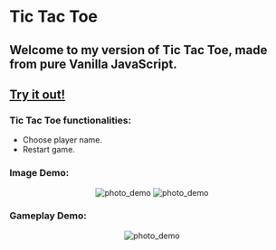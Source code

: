 # Tic Tac Toe

## Welcome to my version of Tic Tac Toe, made from pure Vanilla JavaScript.
## <a href="https://antoinnedo.github.io/TicTacToe-JS/">Try it out!</a>

### Tic Tac Toe functionalities:
- Choose player name.
- Restart game.

### Image Demo:
<p align="center">
  <img src="https://github.com/user-attachments/assets/77f7b5a9-291b-42e0-8e29-c14ea01c93c4" alt="photo_demo"></img> 
  <img src="https://github.com/user-attachments/assets/bba7f641-2176-4d69-b80f-973c451e0eea" alt="photo_demo"></img> 
</p>

### Gameplay Demo:

<p align="center">
  <img src="https://github.com/user-attachments/assets/867ad495-afde-42bd-9b0f-27ef0c7f62af" alt="photo_demo"></img> 
</p>
